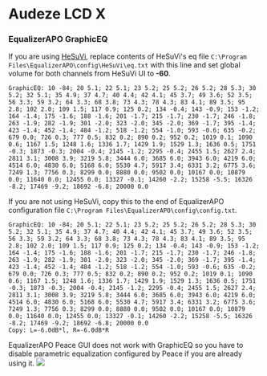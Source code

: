 # Audeze LCD X
### EqualizerAPO GraphicEQ
If you are using [HeSuVi](https://sourceforge.net/projects/hesuvi/), replace contents of HeSuVi's eq file `C:\Program Files\EqualizerAPO\config\HeSuVi\eq.txt` with this line and set global volume for both channels from HeSuVi UI to **-60**.
```
GraphicEQ: 10 -84; 20 5.1; 22 5.1; 23 5.2; 25 5.2; 26 5.2; 28 5.3; 30 5.2; 32 5.1; 35 4.9; 37 4.7; 40 4.4; 42 4.1; 45 3.7; 49 3.6; 52 3.5; 56 3.3; 59 3.2; 64 3.3; 68 3.8; 73 4.3; 78 4.3; 83 4.1; 89 3.5; 95 2.8; 102 2.0; 109 1.5; 117 0.9; 125 0.2; 134 -0.4; 143 -0.9; 153 -1.2; 164 -1.4; 175 -1.6; 188 -1.6; 201 -1.7; 215 -1.7; 230 -1.7; 246 -1.8; 263 -1.9; 282 -1.9; 301 -2.0; 323 -2.0; 345 -2.0; 369 -1.7; 395 -1.4; 423 -1.4; 452 -1.4; 484 -1.2; 518 -1.2; 554 -1.0; 593 -0.6; 635 -0.2; 679 0.0; 726 0.3; 777 0.5; 832 0.2; 890 0.2; 952 0.2; 1019 0.1; 1090 0.6; 1167 1.5; 1248 1.6; 1336 1.7; 1429 1.9; 1529 1.3; 1636 0.5; 1751 -0.3; 1873 -0.3; 2004 -0.4; 2145 -1.2; 2295 -0.4; 2455 1.5; 2627 2.4; 2811 3.1; 3008 3.9; 3219 5.8; 3444 6.0; 3685 6.0; 3943 6.0; 4219 6.0; 4514 6.0; 4830 6.0; 5168 6.0; 5530 4.7; 5917 3.4; 6331 3.2; 6775 3.6; 7249 1.3; 7756 0.3; 8299 0.0; 8880 0.0; 9502 0.0; 10167 0.0; 10879 0.0; 11640 0.0; 12455 0.0; 13327 -0.1; 14260 -2.2; 15258 -5.5; 16326 -8.2; 17469 -9.2; 18692 -6.8; 20000 0.0
```
If you are not using HeSuVi, copy this to the end of EqualizerAPO configuration file `C:\Program Files\EqualizerAPO\config\config.txt`.
```
GraphicEQ: 10 -84; 20 5.1; 22 5.1; 23 5.2; 25 5.2; 26 5.2; 28 5.3; 30 5.2; 32 5.1; 35 4.9; 37 4.7; 40 4.4; 42 4.1; 45 3.7; 49 3.6; 52 3.5; 56 3.3; 59 3.2; 64 3.3; 68 3.8; 73 4.3; 78 4.3; 83 4.1; 89 3.5; 95 2.8; 102 2.0; 109 1.5; 117 0.9; 125 0.2; 134 -0.4; 143 -0.9; 153 -1.2; 164 -1.4; 175 -1.6; 188 -1.6; 201 -1.7; 215 -1.7; 230 -1.7; 246 -1.8; 263 -1.9; 282 -1.9; 301 -2.0; 323 -2.0; 345 -2.0; 369 -1.7; 395 -1.4; 423 -1.4; 452 -1.4; 484 -1.2; 518 -1.2; 554 -1.0; 593 -0.6; 635 -0.2; 679 0.0; 726 0.3; 777 0.5; 832 0.2; 890 0.2; 952 0.2; 1019 0.1; 1090 0.6; 1167 1.5; 1248 1.6; 1336 1.7; 1429 1.9; 1529 1.3; 1636 0.5; 1751 -0.3; 1873 -0.3; 2004 -0.4; 2145 -1.2; 2295 -0.4; 2455 1.5; 2627 2.4; 2811 3.1; 3008 3.9; 3219 5.8; 3444 6.0; 3685 6.0; 3943 6.0; 4219 6.0; 4514 6.0; 4830 6.0; 5168 6.0; 5530 4.7; 5917 3.4; 6331 3.2; 6775 3.6; 7249 1.3; 7756 0.3; 8299 0.0; 8880 0.0; 9502 0.0; 10167 0.0; 10879 0.0; 11640 0.0; 12455 0.0; 13327 -0.1; 14260 -2.2; 15258 -5.5; 16326 -8.2; 17469 -9.2; 18692 -6.8; 20000 0.0
Copy: L=-6.0dB*l, R=-6.0dB*R
```
EqualizerAPO Peace GUI does not work with GraphicEQ so you have to disable parametric equalization configured by Peace if you are already using it.
![](https://raw.githubusercontent.com/jaakkopasanen/AutoEq/master/results/Sonoma%20Model%20One/headphoncecom/onear/Audeze%20LCD%20X/Audeze%20LCD%20X.png)
